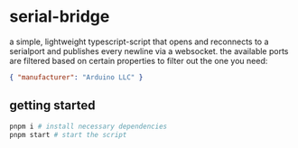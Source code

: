 # serial-bridge

a simple, lightweight typescript-script that opens and reconnects to a serialport and publishes every newline via a websocket.
the available ports are filtered based on certain properties to filter out the one you need:

```json
{ "manufacturer": "Arduino LLC" }
```

## getting started

```sh
pnpm i # install necessary dependencies
pnpm start # start the script
```
